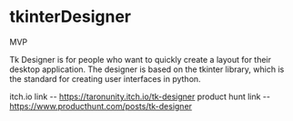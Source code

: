 # tkinterDesigner
MVP

Tk Designer is for people who want to quickly create a layout for their desktop application. 
The designer is based on the tkinter library, which is the standard for creating user interfaces in python.

itch.io link -- https://taronunity.itch.io/tk-designer
product hunt link -- https://www.producthunt.com/posts/tk-designer
